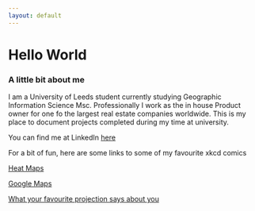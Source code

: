 ```yaml
---
layout: default
---
```


# Hello World
### A little bit about me

I am a University of Leeds student currently studying Geographic Information Science Msc. Professionally I work as the in house Product owner for one fo the largest real estate companies worldwide. This is my place to document projects completed during my time at university. 

You can find me at LinkedIn [here](https://www.linkedin.com/in/eilishpudney/ "LinkedIn")

For a bit of fun, here are some links to some of my favourite xkcd comics

[Heat Maps](https://xkcd.com/1138/)

[Google Maps](https://xkcd.com/461/)

[What your favourite projection says about you](https://xkcd.com/977/)